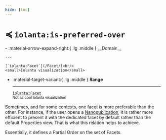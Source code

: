```yaml
---
hide: [toc]
---
```


# ≼ `iolanta:is-preferred-over`


<div class="grid cards annotate" markdown>
-   :material-arrow-expand-right:{ .lg .middle } __Domain__

    ---

    [`iolanta:Facet`](/Facet/)<br/>
    <small>Iolanta visualization</small>

-   :material-target-variant:{ .lg .middle } __Range__

    ---

    [`iolanta:Facet`](/Facet/)<br/>
    <small>Not as cool Iolanta visualization</small>

</div>

Sometimes, and for some contexts, one facet is more preferable than the other. For instance, if the user opens a [Nanopublication](/reference/np/Nanopublication), it is rather more efficient to present it with the dedicated facet by default rather than the default Properties view. That is what this relation helps to achieve.

Essentially, it defines a Partial Order on the set of Facets.
